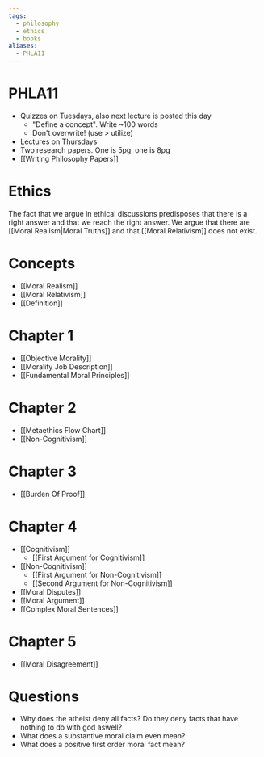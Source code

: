 ```yaml
---
tags:
  - philosophy
  - ethics
  - books
aliases:
  - PHLA11
---
```

# PHLA11
- Quizzes on Tuesdays, also next lecture is posted this day
	- "Define a concept". Write ~100 words
	- Don't overwrite! (use > utilize)
- Lectures on Thursdays
- Two research papers. One is 5pg, one is 8pg
- [[Writing Philosophy Papers]]
# Ethics
The fact that we argue in ethical discussions predisposes that there is a right answer and that we reach the right answer. 
We argue that there are [[Moral Realism|Moral Truths]] and that [[Moral Relativism]] does not exist.
# Concepts
- [[Moral Realism]]
- [[Moral Relativism]]
- [[Definition]]
# Chapter 1
- [[Objective Morality]]
- [[Morality Job Description]]
- [[Fundamental Moral Principles]]
# Chapter 2
- [[Metaethics Flow Chart]]
- [[Non-Cognitivism]]
# Chapter 3
- [[Burden Of Proof]]
# Chapter 4
- [[Cognitivism]]
	- [[First Argument for Cognitivism]]
- [[Non-Cognitivism]]
	- [[First Argument for Non-Cognitivism]]
	- [[Second Argument for Non-Cognitivism]]
- [[Moral Disputes]]
- [[Moral Argument]]
- [[Complex Moral Sentences]]
# Chapter 5
- [[Moral Disagreement]]
# Questions
- Why does the atheist deny all facts? Do they deny facts that have nothing to do with god aswell?
- What does a substantive moral claim even mean?
- What does a positive first order moral fact mean?
